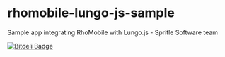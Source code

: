 rhomobile-lungo-js-sample
=========================

Sample app integrating RhoMobile with Lungo.js - Spritle Software team


[![Bitdeli Badge](https://d2weczhvl823v0.cloudfront.net/spritlesoftware/rhomobile-lungo-js-sample/trend.png)](https://bitdeli.com/free "Bitdeli Badge")

